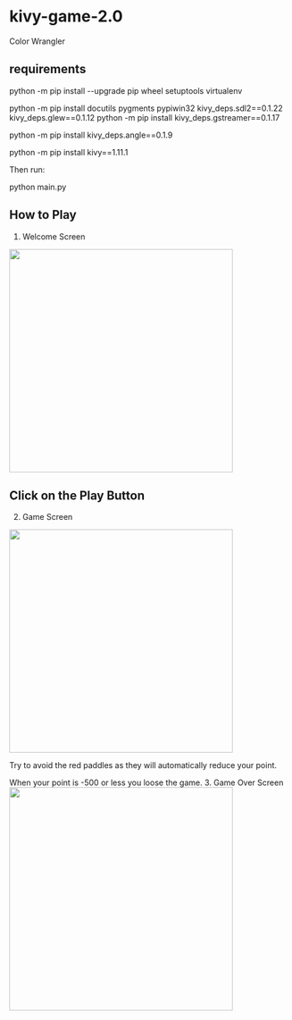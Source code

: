 # kivy-game-2.0
Color Wrangler



requirements
------------
python -m pip install --upgrade pip wheel setuptools virtualenv

python -m pip install docutils pygments pypiwin32 kivy_deps.sdl2==0.1.22 kivy_deps.glew==0.1.12
python -m pip install kivy_deps.gstreamer==0.1.17

python -m pip install kivy_deps.angle==0.1.9

python -m pip install kivy==1.11.1

Then run:
 
 python main.py
 
 ## How to Play 
  1. Welcome Screen 
  <p align="left">
  <img width="400" height="400" src="https://raw.githubusercontent.com/haryodollybim419/kivy-game-2.0/master/game_images/welcomescreen.PNG">
</p>

## Click on the Play Button
 2. Game Screen
 <img width="400" height="400" src="https://raw.githubusercontent.com/haryodollybim419/kivy-game-2.0/master/game_images/play_game_screen.PNG">
</p>

 Try to avoid the red paddles as they will automatically reduce your point.

 When your point is -500 or less you loose the game.
 3. Game Over Screen
 <img width="400" height="400" src="https://raw.githubusercontent.com/haryodollybim419/kivy-game-2.0/master/game_images/game_over.PNG">
</p>



